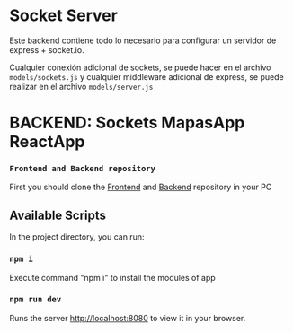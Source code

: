# Socket Server

Este backend contiene todo lo necesario para configurar un servidor de express + socket.io.

Cualquier conexión adicional de sockets, se puede hacer en el archivo ```models/sockets.js``` y cualquier middleware adicional de express, se puede realizar en el archivo ```models/server.js```

# BACKEND: Sockets MapasApp ReactApp

### `Frontend and Backend repository`
First you should clone the [Frontend](https://github.com/GarfieldMSB/mapas-app-frontend) and [Backend](https://github.com/GarfieldMSB/mapas-app-backend) repository in your PC

## Available Scripts

In the project directory, you can run:

### `npm i`
Execute command "npm i" to install the modules of app

### `npm run dev`

Runs the server [http://localhost:8080](http://localhost:8080) to view it in your browser.
